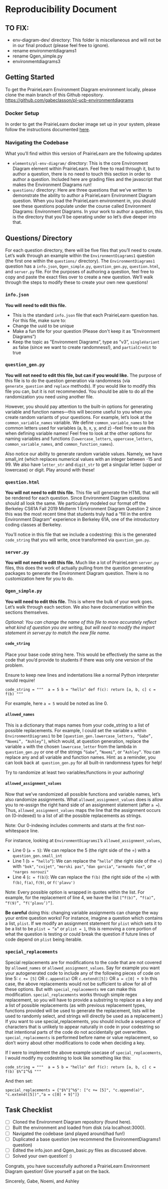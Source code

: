 # Reproducibility Document

## TO FIX:
* env-diagram-dev/ directory:  This folder is miscellaneous and will not be in our final product (please feel free to ignore). 
* rename environmentdiagrams1
* rename Qgen_simple.py
* environmentdiagrams3

## Getting Started
To get the PrairieLearn Environment Diagram environment locally, please clone the main branch of this Github repository.
https://github.com/gabeclasson/pl-ucb-environmentdiagrams 

### Docker Setup
In order to get the PrairieLearn docker image set up in your system, please follow the instructions documented [here](https://prairielearn.readthedocs.io/en/latest/installing/).

### Navigating the Codebase

What you’ll find within this version of PrairieLearn are the following updates
* `elements/pl-env-diagram/` directory: This is the core Environment Diagram element within PrairieLearn. Feel free to read through it, but to author a question, there is no need to touch this section in order to author a question.
Included here are grading files and the javascript that makes the Environment Diagrams run!
* `questions/` directory: Here are three questions that we’ve written to demonstrate the ability to author a PrairieLearn Environment Diagram question. When you load the PrairieLearn environment in, you should see these questions populate under the course called Environment Diagrams: Environment Diagrams. In your work to author a question, this is the directory that you’ll be operating under so let’s dive deeper into that.


## Questions/ Directory
For each question directory, there will be five files that you’ll need to create. Let’s walk through an example within the `EnvironmentDiagrams1` question (the first one within the `questions/` directory). The `EnvironmentDiagrams1` question has a `info.json`, `Qgen_simple.py`, `question_gen.py`, `question.html`, and `server.py` file. For the purposes of authoring a question, feel free to copy and paste the exact files over to create a new question. We’ll walk through the steps to modify these to create your own new questions!

### `info.json`
**You will need to edit this file.**
* This is the standard `info.json` file that each PrairieLearn question has. For this file, make sure to:
* Change the uuid to be unique
* Make a fun title for your question (Please don't keep it as ”Environment Diagrams”)
* Keep the topic as ”Environment Diagrams”, type as ”v3”, `singleVariant` as false (since we want to create randomness!), and `partialCredit` to true

### `question_gen.py`
**You will not need to edit this file, but can if you would like.**
The purpose of this file is to do the question generation via randomness (via `generate_question` and `replace` methods). If you would like to modify this file you can, but it is not recommended. You should be able to do all the randomization you need using another file. 

However, you should pay attention to the built-in options for generating variable and function names—this will become useful to you when you create random variants of your questions. For example, let’s look at the `common_variable_names` variable. We define `common_variable_names` to be common letters used for variables (a, b, x, y, and z) –feel free to use this when defining variable names! Feel free to look at the other options for naming variables and functions (`lowercase_letters`, `uppercase_letters`, `common_variable_names`, and `common_function_names`).

Also notice our ability to generate random variable values. Namely, we have small_int (which replaces numerical values with an integer between -15 and 99. We also have `letter_str` and `digit_str` to get a singular letter (upper or lowercase) or digit. Play around with these!

### `question.html`
**You will not need to edit this file.**
This file will generate the HTML that will be rendered for each question. Since Environment Diagram questions should all look the same. We particularly modeled our format off the Berkeley CS61A Fall 2019 Midterm 1 Environment Diagram Question 2 since this was the most recent time that students truly had a “fill in the entire Environment Diagram” experience in Berkeley 61A, one of the introductory coding classes at Berkeley.

You’ll notice in this file that we include a codestring: this is the generated `code_string` that you will write, once transformed via `question_gen.py`.

### `server.py`
**You will not need to edit this file.**
Much like a lot of PrairieLearn `server.py` files, this does the work of actually pulling from the question generating packages to generate the Environment Diagram question. There is no customization here for you to do.

### `Qgen_simple.py`
**You will need to edit this file.**
This is where the bulk of your work goes. Let’s walk through each section. We also have documentation within the sections themselves.

<em>Optional: You can change the name of this file to more accurately reflect what kind of question you are writing, but will need to modify the import statement in server.py to match the new file name.</em>

#### `code_string`
Place your base code string here. This would be effectively the same as the code that you’d provide to students if there was only one version of the problem.

Ensure to keep new lines and indentations like a normal Python interpreter would require!


`code_string = """ 
a = 5
b = "hello"
def f(c):
    return [a, b, c]
c = f(b)
"""`

For example, here `a = 5` would be noted as line 0.

#### `allowed_names`
This is a dictionary that maps names from your code_string to a list of possible replacements. For example, I could set the variable `a` within `EnvironmentDiagrams1` to be `[question_gen.lowercase_letters, “Gabe”, “Noemi”, “Ashley”]`, which would, at question generation, replace the variable `a` with the chosen `lowercase_letter` from the lambda in  `question_gen.py` or one of the strings `”Gabe”`, `”Noemi”`, or `”Ashley”`. You can replace any and all variable and function names. Hint: as a reminder, you can look back at` question_gen.py` for all built-in randomness types for help!


Try to randomize at least two variables/functions in your authoring!

#### `allowed_assignment_values`
Now that we’ve randomized all possible functions and variable names, let’s also randomize assignments. What `allowed_assignment_values` does is allow you to re-assign the right hand side of an assignment statement (after `a =`). Thus, `allowed_assignment_values` maps the line that the assignment occurs on (0-indexed) to a list of all the possible replacements as strings. 

Note: Our 0-indexing includes comments and starts at the first non-whitespace line.

For instance, looking at `EnvironmentDiagrams1`’s `allowed_assignment_values`,
* Line 0 (`a = 5`): We can replace the 5 (the right side of the =) with a `question_gen.small_int`
* Line 1 (`b = “hello”`): We can replace the `”hello”` (the right side of the =) with `"bok"`, `"cvijet"`, `"morski pas"`, `"dan garcia"`, `"armando fox"`, or `"narges norouzi"`
* Line 4 (`c = f(b)`):  We can replace the `f(b)` (the right side of the =) with `f(b)`, `f(a)`, `f(9)`, or `f('plavu')`

Note: Every possible option is wrapped in quotes within the list. For example, for the replacement of line 4, we have the list `[“f(b)”, “f(a)”, “f(9)”, “f(‘plavu’)”]`.

**Be careful** doing this: changing variable assignments can change the way your entire question works! For instance, imagine a question which contains a list, `plist`. If we modify an assignment statement for `plist` which sets it to be a list to be `plist = “a”` or `plist = 1`, this is removing a core portion of what the question is testing or could break the question if future lines of code depend on `plist` being iterable.


### `special_replacements`
Special replacements are for modifications to the code that are not covered by `allowed_names` or `allowed_assignment_values`. Say for example you want your autogenerated code to include any of the following pieces of code on line 5:
`c += [5]` OR   `c.append(a)` OR   `c.extend([5])` OR   `a = c[0] + 9`
In this case, the above replacements would not be sufficient to allow for all of these options. But with `special_replacements` we can make this modification. `special_replacements` works through simple regex replacement, so you will have to provide a substring to replace as a key and a list of possible replacements (as with previous replacement types, functions provided will be used to generate the replacement, lists will be used to randomly select, and strings will directly be used as a replacement.) If you want to use special_replacements, you should include a sequence of characters that is unlikely to appear naturally in code in your codestring so that intentional parts of the code do not accidentally get overwritten. `special_replacements` is performed before name or value replacement, so don’t worry about other modifications to code when deciding a key. 

If I were to implement the above example usecase of `special_replacements`, I would modify my codestring to look like something like this:

`code_string = """ 
a = 5
b = "hello"
def f(c):
    return [a, b, c]
c = f(b)
$%^1^%$
""" `

And then set:

`special_replacements = {"$%^1^%$": ["c += [5]", "c.append(a)",   "c.extend([5])","a = c[0] + 9]"]}`

## Task Checklist
- [ ] Cloned the Environment Diagram repository (found here).
- [ ] Built the environment and loaded from disk (via localhost:3000).
- [ ] Navigated the codebase (and played around/had fun!)
- [ ] Duplicated a base question (we recommend the EnvironmentDiagrams1 question)
- [ ] Edited the info.json and Qgen_basic.py files as discussed above.
- [ ] Solved your own question! :)

Congrats, you have successfully authored a PrairieLearn Environment Diagram question! Give yourself a pat on the back.

Sincerely,
Gabe, Noemi, and Ashley
